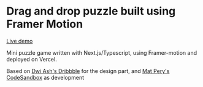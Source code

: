 # Drag and drop puzzle built using Framer Motion

[Live demo](https://vercel.com/lansolo99/drag-and-drop-puzzle-with-framer-motion)

Mini puzzle game written with Next.js/Typescript, using Framer-motion and
deployed on Vercel.

Based on [Dwi Ash's Dribbble](https://dribbble.com/shots/13373054-Dogzzle) for
the design part, and [Mat Pery's CodeSandbox](https://codesandbox.io/s/5trtt) as
development
